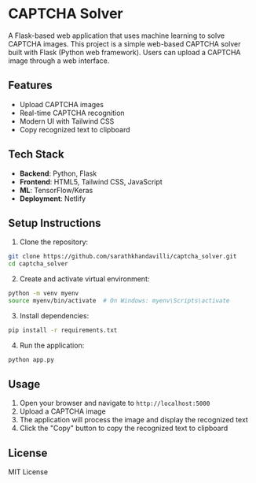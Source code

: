 # CAPTCHA Solver

A Flask-based web application that uses machine learning to solve CAPTCHA images. This project is a simple web-based CAPTCHA solver built with Flask (Python web framework). Users can upload a CAPTCHA image through a web interface.

## Features

- Upload CAPTCHA images
- Real-time CAPTCHA recognition
- Modern UI with Tailwind CSS
- Copy recognized text to clipboard

## Tech Stack

- **Backend**: Python, Flask
- **Frontend**: HTML5, Tailwind CSS, JavaScript
- **ML**: TensorFlow/Keras
- **Deployment**: Netlify

## Setup Instructions

1. Clone the repository:
```bash
git clone https://github.com/sarathkhandavilli/captcha_solver.git
cd captcha_solver
```

2. Create and activate virtual environment:
```bash
python -m venv myenv
source myenv/bin/activate  # On Windows: myenv\Scripts\activate
```

3. Install dependencies:
```bash
pip install -r requirements.txt
```

4. Run the application:
```bash
python app.py
```

## Usage

1. Open your browser and navigate to `http://localhost:5000`
2. Upload a CAPTCHA image
3. The application will process the image and display the recognized text
4. Click the "Copy" button to copy the recognized text to clipboard

## License

MIT License 
